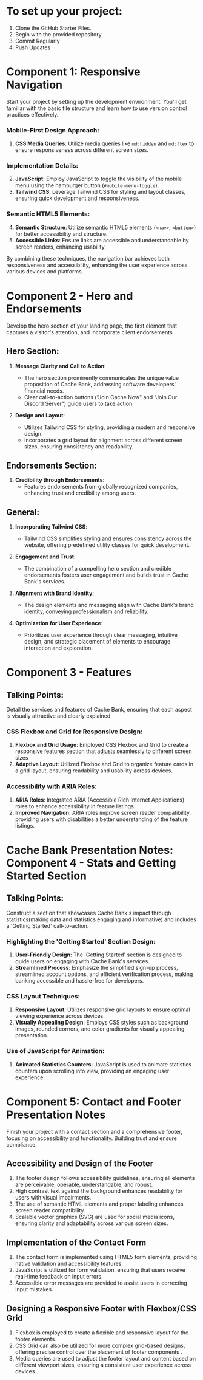 # To set up your project:
1. Clone the GitHub Starter Files.
2. Begin with the provided repository
3. Commit Regularly
4. Push Updates 


# Component 1: Responsive Navigation

Start your project by setting up the development environment. You'll get familiar with the basic file structure and learn how to use version control practices effectively.

### Mobile-First Design Approach:
1. **CSS Media Queries**: Utilize media queries like `md:hidden` and `md:flex` to ensure responsiveness across different screen sizes.

### Implementation Details:
2. **JavaScript**: Employ JavaScript to toggle the visibility of the mobile menu using the hamburger button (`#mobile-menu-toggle`).
3. **Tailwind CSS**: Leverage Tailwind CSS for styling and layout classes, ensuring quick development and responsiveness.

### Semantic HTML5 Elements:
4. **Semantic Structure**: Utilize semantic HTML5 elements (`<nav>`, `<button>`) for better accessibility and structure.
5. **Accessible Links**: Ensure links are accessible and understandable by screen readers, enhancing usability.

By combining these techniques, the navigation bar achieves both responsiveness and accessibility, enhancing the user experience across various devices and platforms.


# Component 2 - Hero and Endorsements

Develop the hero section of your landing page, the first element that captures a visitor's attention, and incorporate client endorsements

## Hero Section:
1. **Message Clarity and Call to Action**:
   - The hero section prominently communicates the unique value proposition of Cache Bank, addressing software developers' financial needs.
   - Clear call-to-action buttons ("Join Cache Now" and "Join Our Discord Server") guide users to take action.

2. **Design and Layout**:
   - Utilizes Tailwind CSS for styling, providing a modern and responsive design.
   - Incorporates a grid layout for alignment across different screen sizes, ensuring consistency and readability.

## Endorsements Section:
1. **Credibility through Endorsements**:
   - Features endorsements from globally recognized companies, enhancing trust and credibility among users.

## General:
1. **Incorporating Tailwind CSS**:
   - Tailwind CSS simplifies styling and ensures consistency across the website, offering predefined utility classes for quick development.

2. **Engagement and Trust**:
   - The combination of a compelling hero section and credible endorsements fosters user engagement and builds trust in Cache Bank's services.

3. **Alignment with Brand Identity**:
   - The design elements and messaging align with Cache Bank's brand identity, conveying professionalism and reliability.

4. **Optimization for User Experience**:
   - Prioritizes user experience through clear messaging, intuitive design, and strategic placement of elements to encourage interaction and exploration.


# Component 3 - Features

## Talking Points:
Detail the services and features of Cache Bank, ensuring that each aspect is visually attractive and clearly explained.

### CSS Flexbox and Grid for Responsive Design:
1. **Flexbox and Grid Usage**: Employed CSS Flexbox and Grid to create a responsive features section that adjusts seamlessly to different screen sizes
2. **Adaptive Layout**: Utilized Flexbox and Grid to organize feature cards in a grid layout, ensuring readability and usability across devices.

### Accessibility with ARIA Roles:
1. **ARIA Roles**: Integrated ARIA (Accessible Rich Internet Applications) roles to enhance accessibility in feature listings.
2. **Improved Navigation**: ARIA roles improve screen reader compatibility, providing users with disabilities a better understanding of the feature listings.


# Cache Bank Presentation Notes: Component 4 - Stats and Getting Started Section

## Talking Points:
Construct a section that showcases Cache Bank's impact through statistics(making data and statistics engaging and informative) and includes a 'Getting Started' call-to-action.

### Highlighting the 'Getting Started' Section Design:
1. **User-Friendly Design**: The 'Getting Started' section is designed to guide users on engaging with Cache Bank's services.
2. **Streamlined Process**: Emphasize the simplified sign-up process, streamlined account options, and efficient verification process, making banking accessible and hassle-free for developers.

### CSS Layout Techniques:
1. **Responsive Layout**: Utilizes responsive grid layouts to ensure optimal viewing experience across devices.
2. **Visually Appealing Design**: Employs CSS styles such as background images, rounded corners, and color gradients for visually appealing presentation.

### Use of JavaScript for Animation:
1. **Animated Statistics Counters**: JavaScript is used to animate statistics counters upon scrolling into view, providing an engaging user experience.


# Component 5: Contact and Footer Presentation Notes
 Finish your project with a contact section and a comprehensive footer, focusing on accessibility and functionality. Building trust and ensure compliance.

## Accessibility and Design of the Footer
1. The footer design follows accessibility guidelines, ensuring all elements are perceivable, operable, understandable, and robust.
2. High contrast text against the background enhances readability for users with visual impairments.
3. The use of semantic HTML elements and proper labeling enhances screen reader compatibility.
4. Scalable vector graphics (SVG) are used for social media icons, ensuring clarity and adaptability across various screen sizes.

## Implementation of the Contact Form
1. The contact form is implemented using HTML5 form elements, providing native validation and accessibility features.
2. JavaScript is utilized for form validation, ensuring that users receive real-time feedback on input errors.
3. Accessible error messages are provided to assist users in correcting input mistakes.

## Designing a Responsive Footer with Flexbox/CSS Grid
1. Flexbox is employed to create a flexible and responsive layout for the footer elements.
2. CSS Grid can also be utilized for more complex grid-based designs, offering precise control over the placement of footer components .
3. Media queries are used to adjust the footer layout and content based on different viewport sizes, ensuring a consistent user experience across devices .
